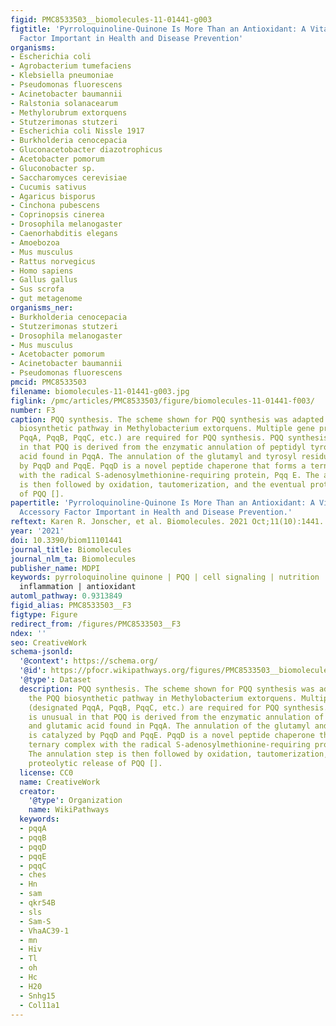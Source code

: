 ```yaml
---
figid: PMC8533503__biomolecules-11-01441-g003
figtitle: 'Pyrroloquinoline-Quinone Is More Than an Antioxidant: A Vitamin-like Accessory
  Factor Important in Health and Disease Prevention'
organisms:
- Escherichia coli
- Agrobacterium tumefaciens
- Klebsiella pneumoniae
- Pseudomonas fluorescens
- Acinetobacter baumannii
- Ralstonia solanacearum
- Methylorubrum extorquens
- Stutzerimonas stutzeri
- Escherichia coli Nissle 1917
- Burkholderia cenocepacia
- Gluconacetobacter diazotrophicus
- Acetobacter pomorum
- Gluconobacter sp.
- Saccharomyces cerevisiae
- Cucumis sativus
- Agaricus bisporus
- Cinchona pubescens
- Coprinopsis cinerea
- Drosophila melanogaster
- Caenorhabditis elegans
- Amoebozoa
- Mus musculus
- Rattus norvegicus
- Homo sapiens
- Gallus gallus
- Sus scrofa
- gut metagenome
organisms_ner:
- Burkholderia cenocepacia
- Stutzerimonas stutzeri
- Drosophila melanogaster
- Mus musculus
- Acetobacter pomorum
- Acinetobacter baumannii
- Pseudomonas fluorescens
pmcid: PMC8533503
filename: biomolecules-11-01441-g003.jpg
figlink: /pmc/articles/PMC8533503/figure/biomolecules-11-01441-f003/
number: F3
caption: PQQ synthesis. The scheme shown for PQQ synthesis was adapted from the PQQ
  biosynthetic pathway in Methylobacterium extorquens. Multiple gene products (designated
  PqqA, PqqB, PqqC, etc.) are required for PQQ synthesis. PQQ synthesis is unusual
  in that PQQ is derived from the enzymatic annulation of peptidyl tyrosine and glutamic
  acid found in PqqA. The annulation of the glutamyl and tyrosyl residues is catalyzed
  by PqqD and PqqE. PqqD is a novel peptide chaperone that forms a ternary complex
  with the radical S-adenosylmethionine-requiring protein, Pqq E. The annulation step
  is then followed by oxidation, tautomerization, and the eventual proteolytic release
  of PQQ [].
papertitle: 'Pyrroloquinoline-Quinone Is More Than an Antioxidant: A Vitamin-like
  Accessory Factor Important in Health and Disease Prevention.'
reftext: Karen R. Jonscher, et al. Biomolecules. 2021 Oct;11(10):1441.
year: '2021'
doi: 10.3390/biom11101441
journal_title: Biomolecules
journal_nlm_ta: Biomolecules
publisher_name: MDPI
keywords: pyrroloquinoline quinone | PQQ | cell signaling | nutrition | vitamins |
  inflammation | antioxidant
automl_pathway: 0.9313849
figid_alias: PMC8533503__F3
figtype: Figure
redirect_from: /figures/PMC8533503__F3
ndex: ''
seo: CreativeWork
schema-jsonld:
  '@context': https://schema.org/
  '@id': https://pfocr.wikipathways.org/figures/PMC8533503__biomolecules-11-01441-g003.html
  '@type': Dataset
  description: PQQ synthesis. The scheme shown for PQQ synthesis was adapted from
    the PQQ biosynthetic pathway in Methylobacterium extorquens. Multiple gene products
    (designated PqqA, PqqB, PqqC, etc.) are required for PQQ synthesis. PQQ synthesis
    is unusual in that PQQ is derived from the enzymatic annulation of peptidyl tyrosine
    and glutamic acid found in PqqA. The annulation of the glutamyl and tyrosyl residues
    is catalyzed by PqqD and PqqE. PqqD is a novel peptide chaperone that forms a
    ternary complex with the radical S-adenosylmethionine-requiring protein, Pqq E.
    The annulation step is then followed by oxidation, tautomerization, and the eventual
    proteolytic release of PQQ [].
  license: CC0
  name: CreativeWork
  creator:
    '@type': Organization
    name: WikiPathways
  keywords:
  - pqqA
  - pqqB
  - pqqD
  - pqqE
  - pqqC
  - ches
  - Hn
  - sam
  - qkr54B
  - sls
  - Sam-S
  - VhaAC39-1
  - mn
  - Hiv
  - Tl
  - oh
  - Hc
  - H20
  - Snhg15
  - Col11a1
---
```

